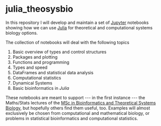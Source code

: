 # julia_theosysbio

In this repository I will develop and maintain a set of [Jupyter](http://jupyter.org) notebooks showing how we can use [Julia](https://julialang.org)
for theoretical and computational systems biology options.

The collection of notebooks will deal with the following topics

1. Basic overview of types and control structures
2. Packages and plotting
3. Functions and programming
4. Types and speed
5. DataFrames and statistical data analysis
6. Computational statistics
7. Dynamical Systems
8. Basic bioinformatics in *Julia*

These notebooks are meant to support --- in the first instance --- the Maths/Stats lectures of the [MSc in Bioinformatics and 
Theoretical Systems Biology](https://www.imperial.ac.uk/study/pg/life-sciences/bioinformatics/), but hopefully others find them useful, too.
Examples will almost exclusively be chosen from computational and mathematical biology, or problems in statistical bioinformatics and 
computational statistics.

